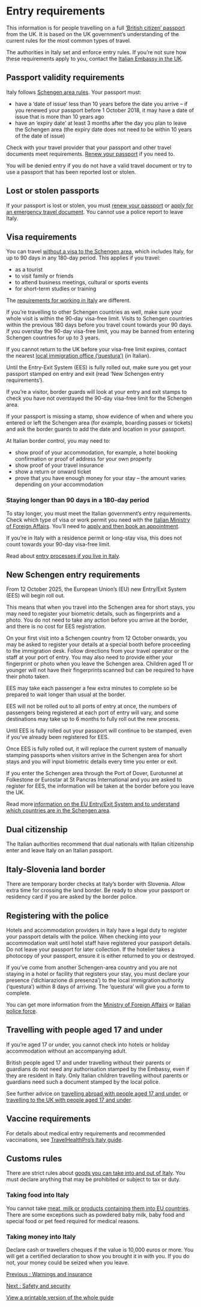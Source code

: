 # Entry requirements

This information is for people travelling on a full [‘British citizen’ passport](https://www.gov.uk/types-of-british-nationality) from the UK. It is based on the UK government’s understanding of the current rules for the most common types of travel.

The authorities in Italy set and enforce entry rules. If you’re not sure how these requirements apply to you, contact the [Italian Embassy in the UK](https://amblondra.esteri.it/en/).

## Passport validity requirements

Italy follows [Schengen area rules](https://europa.eu/youreurope/citizens/travel/entry-exit/non-eu-nationals/index_en.htm). Your passport must:

* have a ‘date of issue’ less than 10 years before the date you arrive – if you renewed your passport before 1 October 2018, it may have a date of issue that is more than 10 years ago
* have an ‘expiry date’ at least 3 months after the day you plan to leave the Schengen area (the expiry date does not need to be within 10 years of the date of issue)

Check with your travel provider that your passport and other travel documents meet requirements. [Renew your passport](https://www.gov.uk/renew-adult-passport/renew) if you need to.

You will be denied entry if you do not have a valid travel document or try to use a passport that has been reported lost or stolen.

## Lost or stolen passports

If your passport is lost or stolen, you must [renew your passport](https://www.gov.uk/renew-adult-passport/renew) or [apply for an emergency travel document](https://www.gov.uk/travel-urgently-from-abroad-without-uk-passport). You cannot use a police report to leave Italy.

## Visa requirements

You can travel [without a visa to the Schengen area](https://www.gov.uk/travel-to-eu-schengen-area), which includes Italy, for up to 90 days in any 180-day period. This applies if you travel:

* as a tourist
* to visit family or friends
* to attend business meetings, cultural or sports events
* for short-term studies or training

The [requirements for working in Italy](https://www.gov.uk/guidance/travel-to-italy-for-work) are different.

If you’re travelling to other Schengen countries as well, make sure your whole visit is within the 90-day visa-free limit. Visits to Schengen countries within the previous 180 days before you travel count towards your 90 days. If you overstay the 90-day visa-free limit, you may be banned from entering Schengen countries for up to 3 years.

If you cannot return to the UK before your visa-free limit expires, contact the nearest [local immigration office (‘questura’)](https://questure.poliziadistato.it/) (in Italian).

Until the Entry-Exit System (EES) is fully rolled out, make sure you get your passport stamped on entry and exit (read ‘New Schengen entry requirements’).

If you’re a visitor, border guards will look at your entry and exit stamps to check you have not overstayed the 90-day visa-free limit for the Schengen area.

If your passport is missing a stamp, show evidence of when and where you entered or left the Schengen area (for example, boarding passes or tickets) and ask the border guards to add the date and location in your passport.

At Italian border control, you may need to:

* show proof of your accommodation, for example, a hotel booking confirmation or proof of address for your own property
* show proof of your travel insurance
* show a return or onward ticket
* prove that you have enough money for your stay – the amount varies depending on your accommodation

### Staying longer than 90 days in a 180-day period

To stay longer, you must meet the Italian government’s entry requirements. Check which type of visa or work permit you need with the [Italian Ministry of Foreign Affairs](https://vistoperitalia.esteri.it/home/en). You’ll need to [apply and then book an appointment](https://visa.vfsglobal.com/gbr/en/ita).

If you’re in Italy with a residence permit or long-stay visa, this does not count towards your 90-day visa-free limit.

Read about [entry processes if you live in Italy](https://www.gov.uk/guidance/living-in-italy#passports-and-travel).

## New Schengen entry requirements

From 12 October 2025, the European Union’s (EU) new Entry/Exit System (EES) will begin roll out.

This means that when you travel into the Schengen area for short stays, you may need to register your biometric details, such as fingerprints and a photo. You do not need to take any action before you arrive at the border, and there is no cost for EES registration.

On your first visit into a Schengen country from 12 October onwards, you may be asked to register your details at a special booth before proceeding to the immigration desk. Follow directions from your travel operator or the staff at your port of entry. You may also need to provide either your fingerprint or photo when you leave the Schengen area. Children aged 11 or younger will not have their fingerprints scanned but can be required to have their photo taken.

EES may take each passenger a few extra minutes to complete so be prepared to wait longer than usual at the border.

EES will not be rolled out to all ports of entry at once, the numbers of passengers being registered at each port of entry will vary, and some destinations may take up to 6 months to fully roll out the new process.

Until EES is fully rolled out your passport will continue to be stamped, even if you’ve already been registered for EES.

Once EES is fully rolled out, it will replace the current system of manually stamping passports when visitors arrive in the Schengen area for short stays and you will input biometric details every time you enter or exit.

If you enter the Schengen area through the Port of Dover, Eurotunnel at Folkestone or Eurostar at St Pancras International and you are asked to register for EES, the information will be taken at the border before you leave the UK.

Read more [information on the EU Entry/Exit System and to understand which countries are in the Schengen area](https://www.gov.uk/guidance/eu-entryexit-system).

## Dual citizenship

The Italian authorities recommend that dual nationals with Italian citizenship enter and leave Italy on an Italian passport.

## Italy-Slovenia land border

There are temporary border checks at Italy’s border with Slovenia. Allow extra time for crossing the land border. Be ready to show your passport or residency card if you are asked by the border police.

## Registering with the police

Hotels and accommodation providers in Italy have a legal duty to register your passport details with the police. When checking into your accommodation wait until hotel staff have registered your passport details. Do not leave your passport for later collection. If the hotelier takes a photocopy of your passport, ensure it is either returned to you or destroyed.

If you’ve come from another Schengen-area country and you are not staying in a hotel or facility that registers your stay, you must declare your presence (‘dichiarazione di presenza’) to the local immigration authority (‘questura’) within 8 days of arriving. The ‘questura’ will give you a form to complete.

You can get more information from the [Ministry of Foreign Affairs](https://www.esteri.it/en/servizi-consolari-e-visti/ingressosoggiornoinitalia/condizioni_ingresso/) or [Italian police force](https://www.poliziadistato.it/articolo/10618).

## Travelling with people aged 17 and under

If you’re aged 17 or under, you cannot check into hotels or holiday accommodation without an accompanying adult.

British people aged 17 and under travelling without their parents or guardians do not need any authorisation stamped by the Embassy, even if they are resident in Italy. Only Italian children travelling without parents or guardians need such a document stamped by the local police.

See further advice on [travelling abroad with people aged 17 and under](https://www.gov.uk/permission-take-child-abroad), or [travelling to the UK with people aged 17 and under](https://www.gov.uk/government/publications/children-travelling-to-the-uk/children-travelling-to-the-uk-accessible).

## Vaccine requirements

For details about medical entry requirements and recommended vaccinations, see [TravelHealthPro’s Italy guide](https://travelhealthpro.org.uk/country/111/italy#Vaccine_Recommendations).

## Customs rules

There are strict rules about [goods you can take into and out of Italy](https://www.adm.gov.it/portale/en/carta-doganale-viaggiatore). You must declare anything that may be prohibited or subject to tax or duty.

### Taking food into Italy

You cannot take [meat, milk or products containing them into EU countries](https://food.ec.europa.eu/animals/animal-products-movements/personal-imports_en). There are some exceptions such as powdered baby milk, baby food and special food or pet feed required for medical reasons.

### Taking money into Italy

Declare cash or travellers cheques if the value is 10,000 euros or more. You will get a certified declaration to show you brought it in with you. If you do not, your money could be seized when you leave.

[Previous
:
Warnings and insurance](/foreign-travel-advice/italy)

[Next
:
Safety and security](/foreign-travel-advice/italy/safety-and-security)

[View a printable version of the whole guide](/foreign-travel-advice/italy/print)